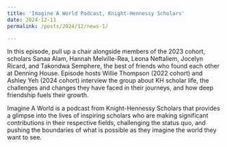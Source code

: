 ```yaml
---
title: 'Imagine A World Podcast, Knight-Hennessy Scholars'
date: 2024-12-11
permalink: /posts/2024/12/news-1/

---
```


In this episode, pull up a chair alongside members of the 2023 cohort, scholars Sanaa Alam, Hannah Melville-Rea, Leona Neftaliem, Jocelyn Ricard, and Takondwa Semphere, the best of friends who found each other at Denning House. Episode hosts Willie Thompson (2022 cohort) and Ashley Yeh (2024 cohort) interview the group about KH scholar life, the challenges and changes they have faced in their journeys, and how deep friendship fuels their growth.

Imagine A World is a podcast from Knight-Hennessy Scholars that provides a glimpse into the lives of inspiring scholars who are making significant contributions in their respective fields, challenging the status quo, and pushing the boundaries of what is possible as they imagine the world they want to see.
